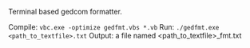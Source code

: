 Terminal based gedcom formatter.

Compile: `vbc.exe -optimize gedfmt.vbs *.vb`
Run: `./gedfmt.exe <path_to_textfile>.txt`
Output: a file named <path_to_textfile>_fmt.txt
